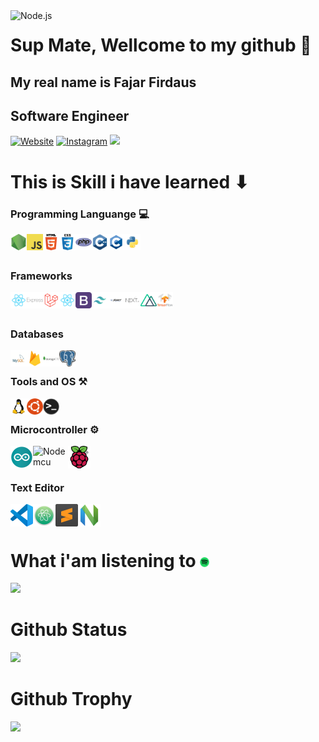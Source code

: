 <img align="left" alt="Node.js" width="256px" top="30px" src="https://media.giphy.com/media/l3q2BAs9N0IItUKA0/giphy.gif" />

# Sup Mate, Wellcome to my github  👋 
## My real name is Fajar Firdaus 
## Software Engineer

[![Website](https://img.shields.io/badge/Website-FajarTheGGman-black?style=for-the-badge&logo=vercel)](https://fajarfirdaus.com) [![Instagram](https://img.shields.io/badge/Instagram-fajar.tech-white?style=for-the-badge&logo=instagram)](https://instagram.com/fajar.firds) ![](https://komarev.com/ghpvc/?username=FajarTheGGman&style=for-the-badge)


# This is Skill i have learned ⬇

### Programming Languange 💻
<img align="left" alt="Node.js" width="26px" src="https://raw.githubusercontent.com/github/explore/80688e429a7d4ef2fca1e82350fe8e3517d3494d/topics/nodejs/nodejs.png" />
<img align="left" alt="JavaScript" width="26px" src="https://raw.githubusercontent.com/github/explore/80688e429a7d4ef2fca1e82350fe8e3517d3494d/topics/javascript/javascript.png" />
<img align="left" alt="HTML5" width="26px" src="https://raw.githubusercontent.com/github/explore/80688e429a7d4ef2fca1e82350fe8e3517d3494d/topics/html/html.png" />
<img align="left" alt="CSS3" width="26px" src="https://raw.githubusercontent.com/github/explore/80688e429a7d4ef2fca1e82350fe8e3517d3494d/topics/css/css.png" />
<img align="left" alt="Php" width="26px" src="https://raw.githubusercontent.com/github/explore/master/topics/php/php.png" />
<img align="left" alt="C++" width="26px" src="https://raw.githubusercontent.com/github/explore/master/topics/cpp/cpp.png" />
<img align="left" alt="C" width="26px" src="https://raw.githubusercontent.com/github/explore/master/topics/c/c.png" />
<img align="left" alt="C" width="26px" src="https://raw.githubusercontent.com/github/explore/master/topics/python/python.png" />

<br>
<br>

### Frameworks
<img align="left" alt="React" width="26px" src="https://raw.githubusercontent.com/github/explore/80688e429a7d4ef2fca1e82350fe8e3517d3494d/topics/react/react.png" />
<img align="left" alt="Express JS" width="26px" src="https://raw.githubusercontent.com/github/explore/main/topics/express/express.png" />
<img align="left" alt="Laravel" width="26px" src="https://raw.githubusercontent.com/github/explore/main/topics/laravel/laravel.png" />
<img align="left" alt="React Native" width="26px" src="https://raw.githubusercontent.com/github/explore/main/topics/react-native/react-native.png" />
<img align="left" alt="Bootstrap" width="26px" src="https://raw.githubusercontent.com/github/explore/main/topics/bootstrap/bootstrap.png" />
<img align="left" alt="Tailwindcss" width="26px" src="https://raw.githubusercontent.com/github/explore/main/topics/tailwind/tailwind.png" />
<img align="left" alt="Jquery" width="26px" src="https://raw.githubusercontent.com/github/explore/main/topics/jquery/jquery.png" />
<img align="left" alt="NextJS" width="26px" src="https://raw.githubusercontent.com/github/explore/main/topics/nextjs/nextjs.png" />
<img align="left" alt="NuxtJS" width="26px" src="https://raw.githubusercontent.com/github/explore/main/topics/nuxt/nuxt.png" />
<img align="left" alt="Tensorflow" width="26px" src="https://github.com/github/explore/blob/main/topics/tensorflow/tensorflow.png?raw=true" />

<br>
<br>

### Databases

<img align="left" alt="MySQL" width="26px" src="https://raw.githubusercontent.com/github/explore/80688e429a7d4ef2fca1e82350fe8e3517d3494d/topics/mysql/mysql.png" />
<img align="left" alt="Firebase" width="26px" src="https://raw.githubusercontent.com/github/explore/master/topics/firebase/firebase.png" />
<img align="left" alt="MongoDB" width="26px" src="https://raw.githubusercontent.com/github/explore/master/topics/mongodb/mongodb.png" />
<img align="left" alt="PostgreSQL" width="26px" src="https://raw.githubusercontent.com/github/explore/main/topics/postgresql/postgresql.png" />

<br>

### Tools and OS ⚒

<img align="left" alt="Linux" width="26px" src="https://raw.githubusercontent.com/github/explore/master/topics/linux/linux.png" />
<img align="left" alt="ubuntu" width="26px" src="https://raw.githubusercontent.com/github/explore/master/topics/ubuntu/ubuntu.png" />
<img align="left" alt="terminal" width="26px" src="https://raw.githubusercontent.com/github/explore/master/topics/terminal/terminal.png" />

<br>

### Microcontroller ⚙
<img align="left" alt="Arduino" width="36px" src="https://raw.githubusercontent.com/github/explore/master/topics/arduino/arduino.png" />
<img align="left" alt="Nodemcu" width="56px" src="https://harleygn.net/images/esp8266_nodemcu.png" />
<img align="left" alt="Raspberry PI" width="36px" src="https://raw.githubusercontent.com/github/explore/main/topics/raspberry-pi/raspberry-pi.png" />


<br>
<br>

### Text Editor 
<img align="left" alt="Vscode" width="36px" src="https://raw.githubusercontent.com/github/explore/main/topics/visual-studio-code/visual-studio-code.png" />
<img align="left" alt="Atom" width="36px" src="https://raw.githubusercontent.com/github/explore/main/topics/atom/atom.png" />
<img align="left" alt="Sumblime Text" width="36px" src="https://raw.githubusercontent.com/github/explore/main/topics/sublime-text/sublime-text.png" />
<img align="left" alt="Neovim" width="36px" src="https://github.com/github/explore/blob/main/topics/neovim/neovim.png?raw=true" />

<br>
<br>

# What i'am listening to <img src="https://github.com/github/explore/blob/main/topics/spotify/spotify.png?raw=true" width="3%" />

![](https://spotify-github-profile.vercel.app/api/view.svg?uid=hjn5rpwib3744xmkulex0vw4v&redirect=true][https://spotify-github-profile.vercel.app/api/view.svg?uid=hjn5rpwib3744xmkulex0vw4v&cover_image=true&theme=novatorem)

# Github Status

![](https://github-readme-stats.vercel.app/api?username=FajarTheGGman&theme=highcontrast&show_icons=true)

# Github Trophy

![](https://github-profile-trophy.vercel.app/?username=FajarTheGGman&theme=dracula)
